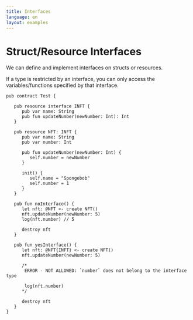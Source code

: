 ```yaml
---
title: Interfaces
language: en
layout: examples
---
```


# Struct/Resource Interfaces

We can define and implement interfaces on structs or resources.

If a type is restricted by an interface, you can only access the variables/functions specified by that interface.

```cadence
pub contract Test {

   pub resource interface INFT {
      pub var name: String
      pub fun updateNumber(newNumber: Int): Int
   }

   pub resource NFT: INFT {
      pub var name: String
      pub var number: Int

      pub fun updateNumber(newNumber: Int) {
         self.number = newNumber
      }

      init() {
         self.name = "Spongebob"
         self.number = 1
      }
   }

   pub fun noInterface() {
      let nft: @NFT <- create NFT()
      nft.updateNumber(newNumber: 5)
      log(nft.number) // 5

      destroy nft
   }

   pub fun yesInterface() {
      let nft: @NFT{INFT} <- create NFT()
      nft.updateNumber(newNumber: 5)

      /*
       ERROR - NOT ALLOWED: `number` does not belong to the interface type
       
       log(nft.number)
      */

      destroy nft
   }
}
```

